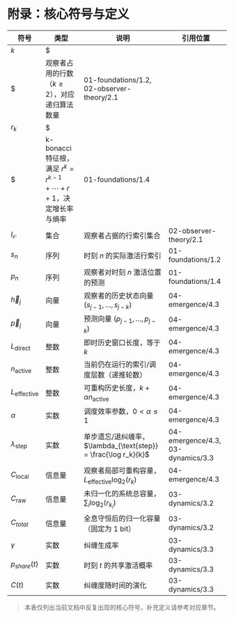 # 附录：核心符号与定义

| 符号 | 类型 | 说明 | 引用位置 |
|------|------|------|----------|
| $k$ | $
$ | 观察者占用的行数（$k \ge 2$），对应递归算法数量 | 01-foundations/1.2, 02-observer-theory/2.1 |
| $r_k$ | $
$ | k-bonacci 特征根，满足 $r^k = r^{k-1} + \cdots + r + 1$，决定增长率与熵率 | 01-foundations/1.4 |
| $I_{\mathcal{O}}$ | 集合 | 观察者占据的行索引集合 | 02-observer-theory/2.1 |
| $s_n$ | 序列 | 时刻 $n$ 的实际激活行索引 | 01-foundations/1.2 |
| $p_n$ | 序列 | 观察者对时刻 $n$ 激活位置的预测 | 01-foundations/1.4 |
| $\vec{h}_j$ | 向量 | 观察者的历史状态向量 $(s_{j-1},\ldots,s_{j-k})$ | 04-emergence/4.3 |
| $\vec{p}_j$ | 向量 | 预测向量 $(p_{j-1},\ldots,p_{j-k})$ | 04-emergence/4.3 |
| $L_{\text{direct}}$ | 整数 | 即时历史窗口长度，等于 $k$ | 04-emergence/4.3 |
| $n_{\text{active}}$ | 整数 | 当前仍在运行的索引/调度层数（递推轮数） | 04-emergence/4.3 |
| $L_{\text{effective}}$ | 整数 | 可重构历史长度，$k + \alpha n_{\text{active}}$ | 04-emergence/4.3 |
| $\alpha$ | 实数 | 调度效率参数，$0 < \alpha \le 1$ | 04-emergence/4.3 |
| $\lambda_{\text{step}}$ | 实数 | 单步遗忘/退纠缠率，$\lambda_{\text{step}} = \frac{\log r_k}{k}$ | 04-emergence/4.3, 03-dynamics/3.3 |
| $C_{\text{local}}$ | 信息量 | 观察者局部可重构容量，$L_{\text{effective}} \log_2(r_k)$ | 04-emergence/4.3 |
| $C_{\text{raw}}$ | 信息量 | 未归一化的系统总容量，$\sum_i \log_2(r_{k_i})$ | 03-dynamics/3.2 |
| $C_{total}$ | 信息量 | 全息守恒后的归一化容量（固定为 1 bit） | 03-dynamics/3.2 |
| $\gamma$ | 实数 | 纠缠生成率 | 03-dynamics/3.3 |
| $p_{share}(t)$ | 实数 | 时刻 $t$ 的共享激活概率 | 03-dynamics/3.3 |
| $C(t)$ | 实数 | 纠缠度随时间的演化 | 03-dynamics/3.3 |

> 本表仅列出当前文档中反复出现的核心符号，补充定义请参考对应章节。

